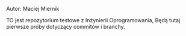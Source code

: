 Autor: Maciej Miernik

TO jest repozytorium testowe z Inżynierii Oprogramowania,
Będą tutaj pierwsze próby dotyczący commitów i branchy.
